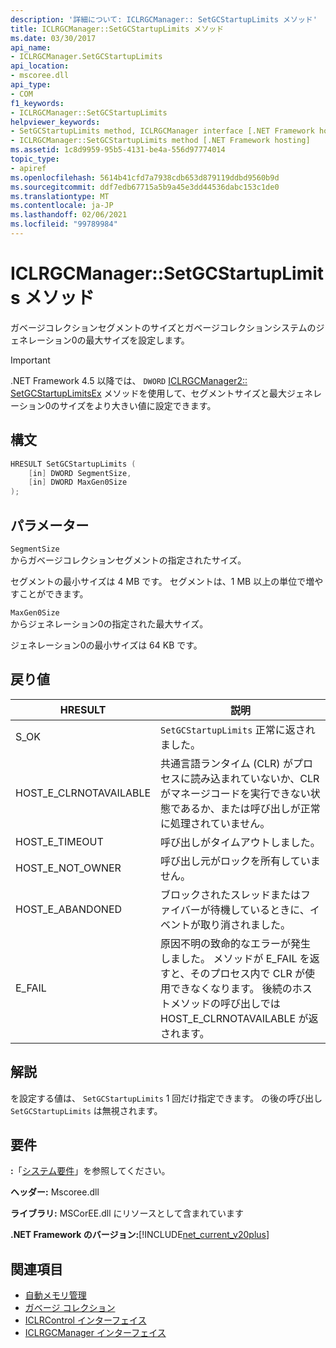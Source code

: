 ```yaml
---
description: '詳細について: ICLRGCManager:: SetGCStartupLimits メソッド'
title: ICLRGCManager::SetGCStartupLimits メソッド
ms.date: 03/30/2017
api_name:
- ICLRGCManager.SetGCStartupLimits
api_location:
- mscoree.dll
api_type:
- COM
f1_keywords:
- ICLRGCManager::SetGCStartupLimits
helpviewer_keywords:
- SetGCStartupLimits method, ICLRGCManager interface [.NET Framework hosting]
- ICLRGCManager::SetGCStartupLimits method [.NET Framework hosting]
ms.assetid: 1c8d9959-95b5-4131-be4a-556d97774014
topic_type:
- apiref
ms.openlocfilehash: 5614b41cfd7a7938cdb653d879119ddbd9560b9d
ms.sourcegitcommit: ddf7edb67715a5b9a45e3dd44536dabc153c1de0
ms.translationtype: MT
ms.contentlocale: ja-JP
ms.lasthandoff: 02/06/2021
ms.locfileid: "99789984"
---
```

# <a name="iclrgcmanagersetgcstartuplimits-method"></a>ICLRGCManager::SetGCStartupLimits メソッド

ガベージコレクションセグメントのサイズとガベージコレクションシステムのジェネレーション0の最大サイズを設定します。  
  
> [!IMPORTANT]
> .NET Framework 4.5 以降では、 `DWORD` [ICLRGCManager2:: SetGCStartupLimitsEx](iclrgcmanager2-setgcstartuplimitsex-method.md) メソッドを使用して、セグメントサイズと最大ジェネレーション0のサイズをより大きい値に設定できます。  
  
## <a name="syntax"></a>構文  
  
```cpp  
HRESULT SetGCStartupLimits (  
    [in] DWORD SegmentSize,
    [in] DWORD MaxGen0Size  
);  
```  
  
## <a name="parameters"></a>パラメーター  

 `SegmentSize`  
 からガベージコレクションセグメントの指定されたサイズ。  
  
 セグメントの最小サイズは 4 MB です。 セグメントは、1 MB 以上の単位で増やすことができます。  
  
 `MaxGen0Size`  
 からジェネレーション0の指定された最大サイズ。  
  
 ジェネレーション0の最小サイズは 64 KB です。  
  
## <a name="return-value"></a>戻り値  
  
|HRESULT|説明|  
|-------------|-----------------|  
|S_OK|`SetGCStartupLimits` 正常に返されました。|  
|HOST_E_CLRNOTAVAILABLE|共通言語ランタイム (CLR) がプロセスに読み込まれていないか、CLR がマネージコードを実行できない状態であるか、または呼び出しが正常に処理されていません。|  
|HOST_E_TIMEOUT|呼び出しがタイムアウトしました。|  
|HOST_E_NOT_OWNER|呼び出し元がロックを所有していません。|  
|HOST_E_ABANDONED|ブロックされたスレッドまたはファイバーが待機しているときに、イベントが取り消されました。|  
|E_FAIL|原因不明の致命的なエラーが発生しました。 メソッドが E_FAIL を返すと、そのプロセス内で CLR が使用できなくなります。 後続のホストメソッドの呼び出しでは HOST_E_CLRNOTAVAILABLE が返されます。|  
  
## <a name="remarks"></a>解説  

 を設定する値は、 `SetGCStartupLimits` 1 回だけ指定できます。 の後の呼び出し `SetGCStartupLimits` は無視されます。  
  
## <a name="requirements"></a>要件  

 **:**「[システム要件](../../get-started/system-requirements.md)」を参照してください。  
  
 **ヘッダー:** Mscoree.dll  
  
 **ライブラリ:** MSCorEE.dll にリソースとして含まれています  
  
 **.NET Framework のバージョン:**[!INCLUDE[net_current_v20plus](../../../../includes/net-current-v20plus-md.md)]  
  
## <a name="see-also"></a>関連項目

- [自動メモリ管理](../../../standard/automatic-memory-management.md)
- [ガベージ コレクション](../../../standard/garbage-collection/index.md)
- [ICLRControl インターフェイス](iclrcontrol-interface.md)
- [ICLRGCManager インターフェイス](iclrgcmanager-interface.md)
